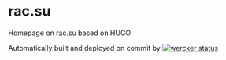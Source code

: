 # rac.su
Homepage on rac.su based on HUGO

Automatically built and deployed on commit by [![wercker status](https://app.wercker.com/status/fb326db4b2aa9a1b0bbd94047ba74869/m/master "wercker status")](https://app.wercker.com/project/byKey/fb326db4b2aa9a1b0bbd94047ba74869)
